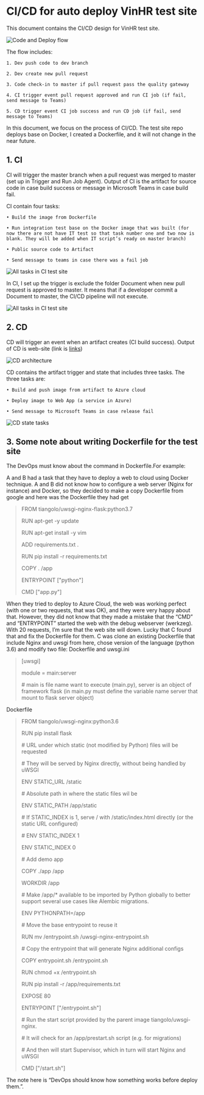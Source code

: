 # CI/CD for auto deploy VinHR test site
This document contains the CI/CD design for VinHR test site.

![Code and Deploy flow](image/codeflow.png)

The flow includes:

    1. Dev push code to dev branch

    2. Dev create new pull request

    3. Code check-in to master if pull request pass the quality gateway

    4. CI trigger event pull request approved and run CI job (if fail, send message to Teams)

    5. CD trigger event CI job success and run CD job (if fail, send message to Teams)

In this document, we focus on the process of CI/CD. The test site repo deploys base on Docker, I created a Dockerfile, and it will not change in the near future.

## 1. CI

CI will trigger the master branch when a pull request was merged to master (set up in Trigger and Run Job Agent). Output of CI is the artifact for source code in case build success or message in Microsoft Teams in case build fail.

CI contain four tasks:

    • Build the image from Dockerfile

    • Run integration test base on the Docker image that was built (for now there are not have IT test so that task number one and two now is blank. They will be added when IT script’s ready on master branch) 
   
    • Public source code to Artifact 
   
    • Send message to teams in case there was a fail job

![All tasks in CI test site](image/CITask.png)

In CI, I set up the trigger is exclude the folder Document when new pull request is approved to master. It means that if a developer commit a Document to master, the CI/CD pipeline will not execute.

![All tasks in CI test site](image/TriggerConfig.png)

## 2. CD

CD will trigger an event when an artifact 
creates (CI build success). Output of CD is web-site (link is [links](https://test-site-docker.azurewebsites.net/))

![CD architecture](image/CDArchitechture.png)

CD contains the artifact trigger and state that includes three tasks. The three tasks are:

    • Build and push image from artifact to Azure cloud

    • Deploy image to Web App (a service in Azure)

    • Send message to Microsoft Teams in case release fail

![CD state tasks](image/CDStateTask.png)

## 3. Some note about writing Dockerfile for the test site

The DevOps must know about the command in Dockerfile.For example:

A and B had a task that they have to deploy a web to cloud using Docker technique. A and B did not know how to configure a web server (Nginx for instance) and Docker, so they decided to make a copy Dockerfile from google and here was the Dockerfile they had get

> FROM tiangolo/uwsgi-nginx-flask:python3.7
> 
> RUN apt-get -y update
> 
> RUN apt-get install -y vim
>
> ADD requirements.txt .
> 
> RUN pip install -r requirements.txt
> 
> COPY . /app
> 
> ENTRYPOINT ["python"]
> 
> CMD ["app.py"]

When they tried to deploy to Azure Cloud, the web was working perfect (with one or two requests, that was OK), and they were very happy about that. However, they did not know that they made a mistake that the “CMD” and “ENTRYPOINT” started the web with the debug webserver (werkzeg). With 20 requests, I’m sure that the web site will down. Lucky that C found that and fix the Dockerfile for them. C was clone an existing Dockerfile that include Nginx and uwsgi from here, chose version of the language (python 3.6) and modify two file: Dockerfile and uwsgi.ini

> [uwsgi]
> 
> module = main:server
> 
> \# main is file name want to execute (main.py), server is an object of framework flask (in main.py must define the variable name server that mount to flask server object)

Dockerfile

> FROM tiangolo/uwsgi-nginx:python3.6
> 
> RUN pip install flask
> 
> \# URL under which static (not modified by Python) files will be requested
> 
> \# They will be served by Nginx directly, without being handled by uWSGI
> 
> ENV STATIC_URL /static
> 
> \# Absolute path in where the static files wil be
> 
> ENV STATIC_PATH /app/static
> 
> \# If STATIC_INDEX is 1, serve / with /static/index.html directly (or the static URL configured)
> 
> \# ENV STATIC_INDEX 1
> 
> ENV STATIC_INDEX 0
> 
> \# Add demo app
> 
> COPY ./app /app
> 
> WORKDIR /app
> 
> \# Make /app/* available to be imported by Python globally to better support several use cases like Alembic migrations.
> 
> ENV PYTHONPATH=/app
> 
> \# Move the base entrypoint to reuse it
> 
> RUN mv /entrypoint.sh /uwsgi-nginx-entrypoint.sh
> 
> \# Copy the entrypoint that will generate Nginx additional configs
> 
> COPY entrypoint.sh /entrypoint.sh
> 
> RUN chmod +x /entrypoint.sh
> 
> RUN pip install -r /app/requirements.txt
> 
> EXPOSE 80
> 
> ENTRYPOINT ["/entrypoint.sh"]
> 
> \# Run the start script provided by the parent image tiangolo/uwsgi-nginx.
> 
> \# It will check for an /app/prestart.sh script (e.g. for migrations)
> 
> \# And then will start Supervisor, which in turn will start Nginx and uWSGI
> 
> CMD ["/start.sh"]

The note here is “DevOps should know how something works before deploy them.”. 

